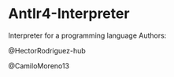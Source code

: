# Antlr4-Interpreter
Interpreter for a programming language
Authors:


@HectorRodriguez-hub


@CamiloMoreno13
